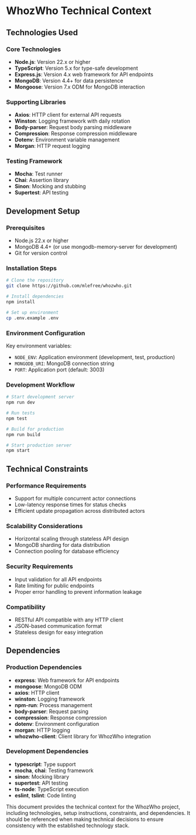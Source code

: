 # WhozWho Technical Context

## Technologies Used

### Core Technologies
- **Node.js**: Version 22.x or higher
- **TypeScript**: Version 5.x for type-safe development
- **Express.js**: Version 4.x web framework for API endpoints
- **MongoDB**: Version 4.4+ for data persistence
- **Mongoose**: Version 7.x ODM for MongoDB interaction

### Supporting Libraries
- **Axios**: HTTP client for external API requests
- **Winston**: Logging framework with daily rotation
- **Body-parser**: Request body parsing middleware
- **Compression**: Response compression middleware
- **Dotenv**: Environment variable management
- **Morgan**: HTTP request logging

### Testing Framework
- **Mocha**: Test runner
- **Chai**: Assertion library
- **Sinon**: Mocking and stubbing
- **Supertest**: API testing

## Development Setup

### Prerequisites
- Node.js 22.x or higher
- MongoDB 4.4+ (or use mongodb-memory-server for development)
- Git for version control

### Installation Steps
```bash
# Clone the repository
git clone https://github.com/mlefree/whozwho.git

# Install dependencies
npm install

# Set up environment
cp .env.example .env
```

### Environment Configuration
Key environment variables:
- `NODE_ENV`: Application environment (development, test, production)
- `MONGODB_URI`: MongoDB connection string
- `PORT`: Application port (default: 3003)

### Development Workflow
```bash
# Start development server
npm run dev

# Run tests
npm test

# Build for production
npm run build

# Start production server
npm start
```

## Technical Constraints

### Performance Requirements
- Support for multiple concurrent actor connections
- Low-latency response times for status checks
- Efficient update propagation across distributed actors

### Scalability Considerations
- Horizontal scaling through stateless API design
- MongoDB sharding for data distribution
- Connection pooling for database efficiency

### Security Requirements
- Input validation for all API endpoints
- Rate limiting for public endpoints
- Proper error handling to prevent information leakage

### Compatibility
- RESTful API compatible with any HTTP client
- JSON-based communication format
- Stateless design for easy integration

## Dependencies

### Production Dependencies
- **express**: Web framework for API endpoints
- **mongoose**: MongoDB ODM
- **axios**: HTTP client
- **winston**: Logging framework
- **npm-run**: Process management
- **body-parser**: Request parsing
- **compression**: Response compression
- **dotenv**: Environment configuration
- **morgan**: HTTP logging
- **whozwho-client**: Client library for WhozWho integration

### Development Dependencies
- **typescript**: Type support
- **mocha**, **chai**: Testing framework
- **sinon**: Mocking library
- **supertest**: API testing
- **ts-node**: TypeScript execution
- **eslint**, **tslint**: Code linting

This document provides the technical context for the WhozWho project, including technologies, setup instructions, constraints, and dependencies. It should be referenced when making technical decisions to ensure consistency with the established technology stack.
